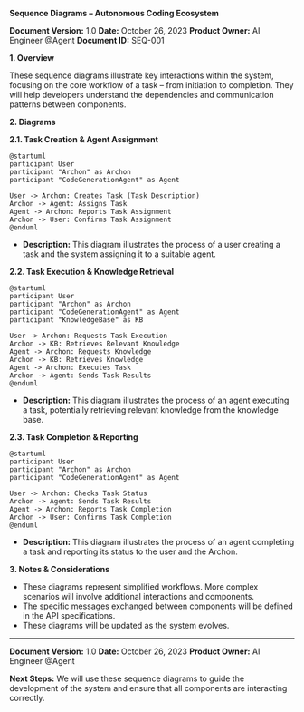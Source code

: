 **Sequence Diagrams – Autonomous Coding Ecosystem**

**Document Version:** 1.0
**Date:** October 26, 2023
**Product Owner:** AI Engineer @Agent
**Document ID:** SEQ-001

**1. Overview**

These sequence diagrams illustrate key interactions within the system, focusing on the core workflow of a task – from initiation to completion.  They will help developers understand the dependencies and communication patterns between components.

**2. Diagrams**

**2.1. Task Creation & Agent Assignment**

```plantuml
@startuml
participant User
participant "Archon" as Archon
participant "CodeGenerationAgent" as Agent

User -> Archon: Creates Task (Task Description)
Archon -> Agent: Assigns Task
Agent -> Archon: Reports Task Assignment
Archon -> User: Confirms Task Assignment
@enduml
```

*   **Description:** This diagram illustrates the process of a user creating a task and the system assigning it to a suitable agent.

**2.2. Task Execution & Knowledge Retrieval**

```plantuml
@startuml
participant User
participant "Archon" as Archon
participant "CodeGenerationAgent" as Agent
participant "KnowledgeBase" as KB

User -> Archon: Requests Task Execution
Archon -> KB: Retrieves Relevant Knowledge
Agent -> Archon: Requests Knowledge
Archon -> KB: Retrieves Knowledge
Agent -> Archon: Executes Task
Archon -> Agent: Sends Task Results
@enduml
```

*   **Description:** This diagram illustrates the process of an agent executing a task, potentially retrieving relevant knowledge from the knowledge base.

**2.3. Task Completion & Reporting**

```plantuml
@startuml
participant User
participant "Archon" as Archon
participant "CodeGenerationAgent" as Agent

User -> Archon: Checks Task Status
Archon -> Agent: Sends Task Results
Agent -> Archon: Reports Task Completion
Archon -> User: Confirms Task Completion
@enduml
```

*   **Description:** This diagram illustrates the process of an agent completing a task and reporting its status to the user and the Archon.

**3. Notes & Considerations**

*   These diagrams represent simplified workflows.  More complex scenarios will involve additional interactions and components.
*   The specific messages exchanged between components will be defined in the API specifications.
*   These diagrams will be updated as the system evolves.

---

**Document Version:** 1.0
**Date:** October 26, 2023
**Product Owner:** AI Engineer @Agent

**Next Steps:** We will use these sequence diagrams to guide the development of the system and ensure that all components are interacting correctly.
